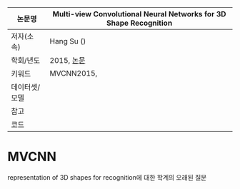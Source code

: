 

|논문명 | Multi-view Convolutional Neural Networks for 3D Shape Recognition |
| --- | --- |
| 저자\(소속\) | Hang Su \(\) |
| 학회/년도 | 2015, [논문](https://arxiv.org/abs/1505.00880) |
| 키워드 | MVCNN2015, |
| 데이터셋/모델 | |
| 참고 | |
| 코드 | |


# MVCNN

representation of 3D shapes for recognition에 대한 학계의 오래된 질문

##
<!--stackedit_data:
eyJoaXN0b3J5IjpbMTMxMTI5MDc1MF19
-->